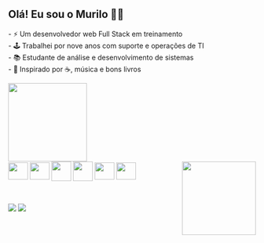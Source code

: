 ## Olá! Eu sou o Murilo 👋🤓

<div>
  <p>
- ⚡ Um desenvolvedor web Full Stack em treinamento<br>
- 🕹️ Trabalhei por nove anos com suporte e operações de TI<br>
- 📚 Estudante de análise e desenvolvimento de sistemas<br>
- 🌱 Inspirado por ☕, música e bons livros<br>                                                                                                                                     </p>                                                                                                                                             
</div>


  <a href="https://github.com/mpinheiro-it">      
  <!-- <img height="160em" src="https://github-readme-stats.vercel.app/api?username=mpinheiro-it&show_icons=true&theme=gotham&include_all_commits=true&count_private=true"/> -->
  <img height="160em" src="https://github-readme-stats.vercel.app/api/top-langs/?username=mpinheiro-it&layout=compact&langs_count=7&theme=gotham&count_private=false""/>   
 </a>


<div style="{display: inline-block}">
  <img align="center" src="https://cdn.jsdelivr.net/gh/devicons/devicon/icons/javascript/javascript-original.svg" height="35" width="40" />
  <img align="center" src="https://cdn.jsdelivr.net/gh/devicons/devicon/icons/nodejs/nodejs-original.svg" height="35" width="40" />
  <img align="center" src="https://cdn.jsdelivr.net/gh/devicons/devicon/icons/html5/html5-original-wordmark.svg" height="40" width="40" />
  <img align="center" src="https://cdn.jsdelivr.net/gh/devicons/devicon/icons/css3/css3-original-wordmark.svg" height="40" width="40" />
  <img align="center" src="https://cdn.jsdelivr.net/gh/devicons/devicon/icons/mysql/mysql-original.svg" height="35" width="40"/>
  <img align="center" src="https://cdn.jsdelivr.net/gh/devicons/devicon/icons/python/python-original.svg" height="35" width="40"/>                                                 <img align="right"src="https://media.giphy.com/media/Qz5jpVnWEe2Ke09pn7/giphy-downsized-large.gif" width="150px" height="150px"><br>
</div>

  ##
  <br>  
<a href="www.linkedin.com/in/murilo-pinheiro"><img src="https://img.shields.io/badge/LinkedIn-0077B5?style=for-the-badge&logo=linkedin&logoColor=white"></a>                      <a href="mailto:pinheiromurilo13@gmail.com"><img src="https://img.shields.io/badge/Gmail-D14836?style=for-the-badge&logo=gmail&logoColor=white"></a>
